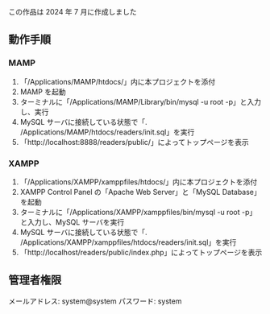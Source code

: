 この作品は 2024 年 7 月に作成しました

## 動作手順

### MAMP

1. 「/Applications/MAMP/htdocs/」内に本プロジェクトを添付
2. MAMP を起動
3. ターミナルに「/Applications/MAMP/Library/bin/mysql -u root -p」と入力し、実行
4. MySQL サーバに接続している状態で「\. /Applications/MAMP/htdocs/readers/init.sql」を実行
5. 「http://localhost:8888/readers/public/」によってトップページを表示

### XAMPP

1. 「/Applications/XAMPP/xamppfiles/htdocs/」内に本プロジェクトを添付
2. XAMPP Control Panel の「Apache Web Server」と「MySQL Database」を起動
3. ターミナルに「/Applications/XAMPP/xamppfiles/bin/mysql -u root -p」と入力し、MySQL サーバを実行
4. MySQL サーバに接続している状態で「\. /Applications/XAMPP/xamppfiles/htdocs/readers/init.sql」を実行
5. 「http://localhost/readers/public/index.php」によってトップページを表示

## 管理者権限

メールアドレス: system@system
パスワード: system
